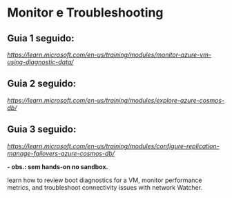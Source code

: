 # Monitor e Troubleshooting

## Guia 1 seguido:
_https://learn.microsoft.com/en-us/training/modules/monitor-azure-vm-using-diagnostic-data/_

## Guia 2 seguido:
_https://learn.microsoft.com/en-us/training/modules/explore-azure-cosmos-db/_

## Guia 3 seguido:
_https://learn.microsoft.com/en-us/training/modules/configure-replication-manage-failovers-azure-cosmos-db/_

__- obs.: sem hands-on no sandbox.__



learn how to review boot diagnostics for a VM, monitor performance metrics, and troubleshoot connectivity issues with network Watcher.
